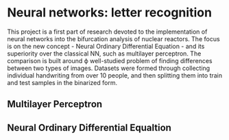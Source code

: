 # Neural networks: letter recognition

This project is a first part of research devoted to the implementation of neural networks into the bifurcation analysis of nuclear reactors. The focus is on the new concept - Neural Ordinary Differential Equation - and its superiority over the classical NN, such as multilayer perceptron. The comparison is built around ф well-studied problem of finding differences between two types of images.
Datasets were formed through collecting individual handwriting from over 10 people, and then splitting them into train and test samples in the binarized form.

## Multilayer Perceptron

## Neural Ordinary Differential Equaltion
